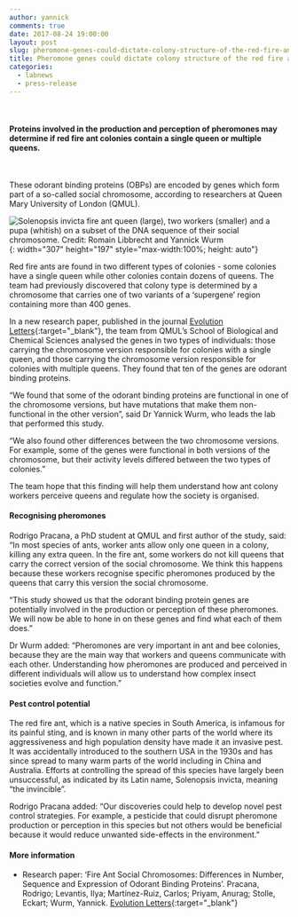 ```yaml
---
author: yannick
comments: true
date: 2017-08-24 19:00:00
layout: post
slug: pheromone-genes-could-dictate-colony-structure-of-the-red-fire-ant
title: Pheromone genes could dictate colony structure of the red fire ant
categories:
  - labnews
  - press-release
---
```


<br />

#### Proteins involved in the production and perception of pheromones may determine if red fire ant colonies contain a single queen or multiple queens.

<br />

These odorant binding proteins (OBPs) are encoded by genes which form part of a so-called social chromosome, according to researchers at Queen Mary University of London (QMUL).

![Solenopsis invicta fire ant queen (large), two workers (smaller) and a pupa (whitish) on a subset of the DNA sequence of their social chromosome. Credit: Romain Libbrecht and Yannick Wurm](/img/news/Fire-ants-on-genome-096-cropped.large-shortened.jpg#center){: width="307" height="197" style="max-width:100%; height: auto"}

Red fire ants are found in two different types of colonies - some colonies have a single queen while other colonies contain dozens of queens. The team had previously discovered that colony type is determined by a chromosome that carries one of two variants of a ‘supergene’ region containing more than 400 genes.

In a new research paper, published in the journal [Evolution Letters](http://onlinelibrary.wiley.com/doi/10.1002/evl3.22/abstract){:target="_blank"}, the team from QMUL’s School of Biological and Chemical Sciences analysed the genes in two types of individuals: those carrying the chromosome version responsible for colonies with a single queen, and those carrying the chromosome version responsible for colonies with multiple queens. They found that ten of the genes are odorant binding proteins.

“We found that some of the odorant binding proteins are functional in one of the chromosome versions, but have mutations that make them non-functional in the other version”, said Dr Yannick Wurm, who leads the lab that performed this study.

“We also found other differences between the two chromosome versions. For example, some of the genes were functional in both versions of the chromosome, but their activity levels differed between the two types of colonies.”

The team hope that this finding will help them understand how ant colony workers perceive queens and regulate how the society is organised.

#### Recognising pheromones

Rodrigo Pracana, a PhD student at QMUL and first author of the study, said: “In most species of ants, worker ants allow only one queen in a colony, killing any extra queen. In the fire ant, some workers do not kill queens that carry the correct version of the social chromosome. We think this happens because these workers recognise specific pheromones produced by the queens that carry this version the social chromosome.

“This study showed us that the odorant binding protein genes are potentially involved in the production or perception of these pheromones. We will now be able to hone in on these genes and find what each of them does.”

Dr Wurm added: “Pheromones are very important in ant and bee colonies, because they are the main way that workers and queens communicate with each other. Understanding how pheromones are produced and perceived in different individuals will allow us to understand how complex insect societies evolve and function.”

#### Pest control potential

The red fire ant, which is a native species in South America, is infamous for its painful sting, and is known in many other parts of the world where its aggressiveness and high population density have made it an invasive pest. It was accidentally introduced to the southern USA in the 1930s and has since spread to many warm parts of the world including in China and Australia. Efforts at controlling the spread of this species have largely been unsuccessful, as indicated by its Latin name, Solenopsis invicta, meaning “the invincible”.

Rodrigo Pracana added: “Our discoveries could help to develop novel pest control strategies. For example, a pesticide that could disrupt pheromone production or perception in this species but not others would be beneficial because it would reduce unwanted side-effects in the environment.”

#### More information

- Research paper: ‘Fire Ant Social Chromosomes: Differences in Number, Sequence and Expression of Odorant Binding Proteins’. Pracana, Rodrigo; Levantis, Ilya; Martínez-Ruiz, Carlos; Priyam, Anurag; Stolle, Eckart; Wurm, Yannick. [Evolution Letters](http://onlinelibrary.wiley.com/doi/10.1002/evl3.22/abstract){:target="_blank"}
